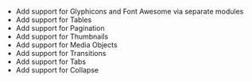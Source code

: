* Add support for Glyphicons and Font Awesome via separate modules
* Add support for Tables
* Add support for Pagination
* Add support for Thumbnails
* Add support for Media Objects
* Add support for Transitions
* Add support for Tabs
* Add support for Collapse

